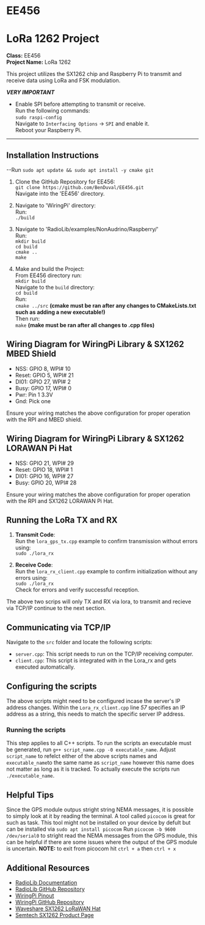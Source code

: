 # EE456  
# LoRa 1262 Project  

**Class:** EE456  
**Project Name:** LoRa 1262  

This project utilizes the SX1262 chip and Raspberry Pi to transmit and receive data using LoRa and FSK modulation.

***********VERY IMPORTANT***********  
- Enable SPI before attempting to transmit or receive.  
Run the following commands:  
`sudo raspi-config`  
Navigate to `Interfacing Options` -> `SPI` and enable it.  
Reboot your Raspberry Pi.  
**********************************************************  

## Installation Instructions  

--Run  `sudo apt update && sudo apt install -y cmake git`  

1. Clone the GitHub Repository for EE456:  
`git clone https://github.com/BenDuval/EE456.git`  
Navigate into the 'EE456' directory.  

2. Navigate to 'WiringPi' directory:  
Run:  
`./build`  
  

3. Navigate to 'RadioLib/examples/NonAudrino/Raspberry/'  
Run:  
`mkdir build`  
`cd build`  
`cmake ..`  
`make`    

4. Make and build the Project:  
From EE456 directory run:  
`mkdir build`  
Navigate to the `build` directory:    
`cd build`  
Run:  
`cmake ../src`  **(cmake must be ran after any changes to CMakeLists.txt such as adding a new executable!)**  
Then run:  
`make` **(make must be ran after all changes to .cpp files)**  

## Wiring Diagram for WiringPi Library & SX1262 MBED Shield  

- NSS: GPIO 8, WPI# 10  
- Reset: GPIO 5, WPI# 21  
- DI01: GPIO 27, WPI# 2  
- Busy: GPIO 17, WPI# 0  
- Pwr: Pin 1 3.3V   
- Gnd: Pick one   
  
Ensure your wiring matches the above configuration for proper operation with the RPI and MBED shield.  

## Wiring Diagram for WiringPi Library & SX1262 LORAWAN Pi Hat  

- NSS: GPIO 21, WPI# 29  
- Reset: GPIO 18, WPI# 1  
- DI01: GPIO 16, WPI# 27  
- Busy: GPIO 20, WPI# 28  

Ensure your wiring matches the above configuration for proper operation with the RPI and SX1262 LORAWAN Pi Hat.  

## Running the LoRa TX and RX  

1. **Transmit Code**:  
Run the `lora_gps_tx.cpp` example to confirm transmission without errors using:  
`sudo ./lora_rx`  

2. **Receive Code**:  
Run the `lora_rx_client.cpp` example to confirm initialization without any errors using:  
`sudo ./lora_rx`  
Check for errors and verify successful reception.  

The above two scrips will only TX and RX via lora, to transmit and recieve via TCP/IP continue to the next section.

## Communicating via TCP/IP
Navigate to the `src` folder and locate the following scripts:
- `server.cpp`: This script needs to run on the TCP/IP receiving computer. 
- `client.cpp`: This script is integrated with in the Lora_rx and gets executed automatically.

## Configuring the scripts
The above scripts might need to be configured incase the server's IP address changes. Within the `Lora_rx_client.cpp` line _57_ specifies an IP address as a string, this needs to match the specific server IP address.

### Running the scripts
This step applies to all C++ scripts. To run the scripts an executable must be generated, run `g++ script_name.cpp -0 executable_name`.
Adjust `script_name` to refelct either of the above scripts names and `executable_name`to the same name as `script_name` however this name does not matter as long as it is tracked.
To actually execute the scripts run `./executable_name`. 

## Helpful Tips
Since the GPS module outpus stright string NEMA messages, it is possible to simply look at it by reading the terminal. A tool called `picocom` is great for such as task. This tool might not be installed on your device by defult but can be installed via `sudo apt install picocom`
Run `picocom -b 9600 /dev/serial0` to stright read the NEMA messages from the GPS module, this can be helpful if there are some issues where the output of the GPS module is uncertain.
**NOTE:** to exit from picocom hit `ctrl + a` then `ctrl + x`


## Additional Resources  

- [RadioLib Documentation](https://jgromes.github.io/RadioLib/index.html)  
- [RadioLib GitHub Repository](https://github.com/jgromes/RadioLib)  
- [WiringPi Pinout](https://pinout.xyz/pinout/wiringpi)  
- [WiringPi GitHub Repository](https://github.com/WiringPi/WiringPi)  
- [Waveshare SX1262 LoRaWAN Hat](https://www.waveshare.com/sx1262-lorawan-hat.htm)  
- [Semtech SX1262 Product Page](https://www.semtech.com/products/wireless-rf/lora-connect/sx1262)  
